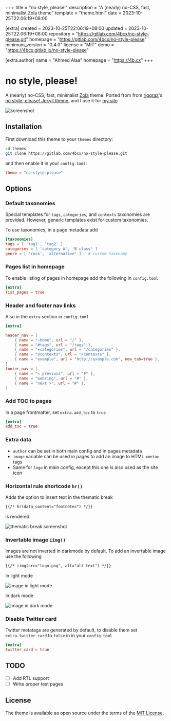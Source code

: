 
+++
title = "no style, please!"
description = "A (nearly) no-CSS, fast, minimalist Zola theme"
template = "theme.html"
date = 2023-10-25T22:06:19+08:00

[extra]
created = 2023-10-25T22:06:19+08:00
updated = 2023-10-25T22:06:19+08:00
repository = "https://gitlab.com/4bcx/no-style-please.git"
homepage = "https://gitlab.com/4bcx/no-style-please"
minimum_version = "0.4.0"
license = "MIT"
demo = "https://4bcx.gitlab.io/no-style-please"

[extra.author]
name = "Ahmed Alaa"
homepage = "https://4b.cx"
+++        

# no style, please!

A (nearly) no-CSS, fast, minimalist [Zola](https://www.getzola.org/) theme.
Ported from from [riggraz](https://riggraz.dev/)'s [no style, please! Jekyll theme](https://riggraz.dev/no-style-please/), and I use it for [my site](https://4b.cx/)

![screenshot](./screenshot.png)

## Installation

First download this theme to your `themes` directory:

```bash
cd themes
git clone https://gitlab.com/4bcx/no-style-please.git
```

and then enable it in your `config.toml`:

```toml
theme = "no-style-please"
```

## Options

### Default taxonomies

Special templates for `tags`, `categories`, and `contexts` taxonomies are provided. However, generic templates exist for custom taxonomies.

To use taxonomies, in a page metadata add

```toml
[taxonomies]
tags = [ 'tag1', 'tag2' ]
categories = [ 'category A', 'B class' ]
genre = [ 'rock', 'alternative' ]   # custom taxonomy
```

### Pages list in homepage

To enable listing of pages in homepage add the following in `config.toml`

```toml
[extra]
list_pages = true
```

### Header and footer nav links

Also in the `extra` section in `config.toml`

```toml
[extra]

header_nav = [
    { name = "~home", url = "/" },
    { name = "#tags", url = "/tags" },
    { name = "+categories", url = "/categories" },
    { name = "@contexts", url = "/contexts" },
    { name = "example", url = "http://example.com", new_tab=true },
]
footer_nav = [
    { name = "< previous", url = "#" },
    { name = "webring", url = "#" },
    { name = "next >", url = "#" },
]
```

### Add TOC to pages

In a page frontmatter, set `extra.add_toc` to `true`

```toml
[extra]
add_toc = true
```

### Extra data

- `author` can be set in both main config and in pages metadata
- `image` variable can be used in pages to add an image to HTML `<meta>` tags
- Same for `logo` in main config, except this one is also used as the site icon

### Horizontal rule shortcode `hr()`

Adds the option to insert text in the thematic break

```html
{{/* hr(data_content="footnotes") */}}
```

is rendered

![thematic break screenshot](./hr_footnotes.png)

### Invertable image `iimg()`

Images are not inverted in darkmode by default. To add an invertable image use the following

```html
{{/* iimg(src="logo.png", alt="alt text") */}}
```

In light mode

![image in light mode](./iimg_light.png)

In dark mode

![image in dark mode](./iimg_dark.png)

### Disable Twitter card

Twitter metatags are generated by default, to disable them set `extra.twitter_card` to `false` in in your `config.toml`

```toml
[extra]
twitter_card = true
```

## TODO

- [ ] Add RTL support
- [ ] Write proper test pages

## License

The theme is available as open source under the terms of the [MIT License](https://opensource.org/licenses/MIT).

        